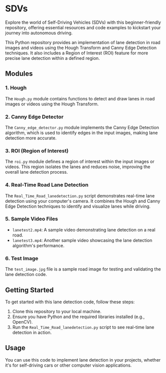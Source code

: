 # SDVs
Explore the world of Self-Driving Vehicles (SDVs) with this beginner-friendly repository, offering essential resources and code examples to kickstart your journey into autonomous driving.

This Python repository provides an implementation of lane detection in road images and videos using the Hough Transform and Canny Edge Detection techniques. It also includes a Region of Interest (ROI) feature for more precise lane detection within a defined region.

## Modules

### 1. Hough

The `Hough.py` module contains functions to detect and draw lanes in road images or videos using the Hough Transform.

### 2. Canny Edge Detector

The `Canny_edge_detector.py` module implements the Canny Edge Detection algorithm, which is used to identify edges in the input images, making lane detection more accurate.

### 3. ROI (Region of Interest)

The `roi.py` module defines a region of interest within the input images or videos. This region isolates the lanes and reduces noise, improving the overall lane detection process.

### 4. Real-Time Road Lane Detection

The `Real_Time_Road_lanedetection.py` script demonstrates real-time lane detection using your computer's camera. It combines the Hough and Canny Edge Detection techniques to identify and visualize lanes while driving.

### 5. Sample Video Files

- `lanetest2.mp4`: A sample video demonstrating lane detection on a real road.
- `lanetest3.mp4`: Another sample video showcasing the lane detection algorithm's performance.

### 6. Test Image

The `test_image.jpg` file is a sample road image for testing and validating the lane detection code.

## Getting Started

To get started with this lane detection code, follow these steps:

1. Clone this repository to your local machine.
2. Ensure you have Python and the required libraries installed (e.g., OpenCV).
3. Run the `Real_Time_Road_lanedetection.py` script to see real-time lane detection in action.

## Usage

You can use this code to implement lane detection in your projects, whether it's for self-driving cars or other computer vision applications.

